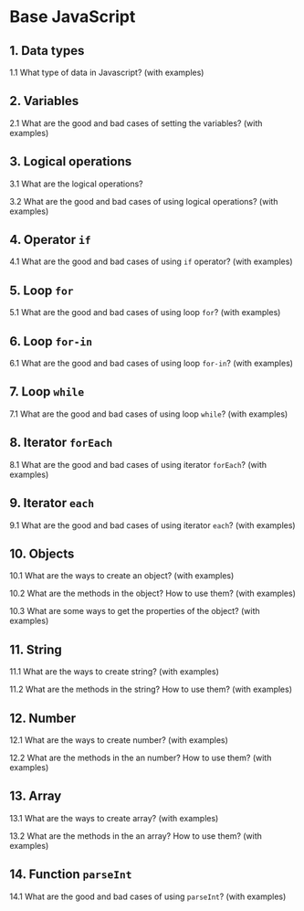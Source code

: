 # Base JavaScript

## 1. Data types

1.1 What type of data in Javascript? (with examples)

## 2. Variables

2.1 What are the good and bad cases of setting the variables? (with examples)

## 3. Logical operations

3.1 What are the logical operations? 

3.2 What are the good and bad cases of using logical operations? (with examples)

## 4. Operator `if`

4.1 What are the good and bad cases of using `if` operator? (with examples)

## 5. Loop `for`

5.1 What are the good and bad cases of using loop `for`? (with examples)

## 6. Loop `for-in`

6.1 What are the good and bad cases of using loop `for-in`? (with examples)

## 7. Loop `while`

7.1 What are the good and bad cases of using loop `while`? (with examples)

## 8. Iterator `forEach`

8.1 What are the good and bad cases of using iterator `forEach`? (with examples)

## 9. Iterator `each`

9.1 What are the good and bad cases of using iterator `each`? (with examples)

## 10. Objects

10.1 What are the ways to create an object? (with examples)

10.2 What are the methods in the object? How to use them? (with examples)

10.3 What are some ways to get the properties of the object? (with examples)

## 11. String

11.1 What are the ways to create string? (with examples)

11.2 What are the methods in the string? How to use them? (with examples)

## 12. Number

12.1 What are the ways to create number? (with examples)

12.2 What are the methods in the an number? How to use them? (with examples)

## 13. Array

13.1 What are the ways to create array? (with examples)

13.2 What are the methods in the an array? How to use them? (with examples)

## 14. Function `parseInt`

14.1 What are the good and bad cases of using `parseInt`? (with examples)